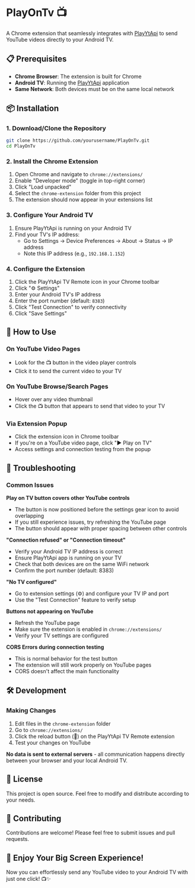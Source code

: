 # PlayOnTv 📺

A Chrome extension that seamlessly integrates with [PlayYtApi](https://github.com/turbosnute/PlayYtApi) to send YouTube videos directly to your Android TV.

## 📋 Prerequisites

- **Chrome Browser**: The extension is built for Chrome
- **Android TV**: Running the [PlayYtApi](https://github.com/turbosnute/PlayYtApi) application
- **Same Network**: Both devices must be on the same local network

## 📦 Installation

### 1. Download/Clone the Repository

```bash
git clone https://github.com/yourusername/PlayOnTv.git
cd PlayOnTv
```

### 2. Install the Chrome Extension

1. Open Chrome and navigate to `chrome://extensions/`
2. Enable "Developer mode" (toggle in top-right corner)
3. Click "Load unpacked"
4. Select the `chrome-extension` folder from this project
5. The extension should now appear in your extensions list

### 3. Configure Your Android TV

1. Ensure PlayYtApi is running on your Android TV
2. Find your TV's IP address:
   - Go to Settings → Device Preferences → About → Status → IP address
   - Note this IP address (e.g., `192.168.1.152`)

### 4. Configure the Extension

1. Click the PlayYtApi TV Remote icon in your Chrome toolbar
2. Click "⚙️ Settings"
3. Enter your Android TV's IP address
4. Enter the port number (default: `8383`)
5. Click "Test Connection" to verify connectivity
6. Click "Save Settings"

## 🎯 How to Use

### On YouTube Video Pages
- Look for the 📺 button in the video player controls
- Click it to send the current video to your TV

### On YouTube Browse/Search Pages
- Hover over any video thumbnail
- Click the 📺 button that appears to send that video to your TV

### Via Extension Popup
- Click the extension icon in Chrome toolbar
- If you're on a YouTube video page, click "▶️ Play on TV"
- Access settings and connection testing from the popup

## 🔧 Troubleshooting

### Common Issues

**Play on TV button covers other YouTube controls**
- The button is now positioned before the settings gear icon to avoid overlapping
- If you still experience issues, try refreshing the YouTube page
- The button should appear with proper spacing between other controls

**"Connection refused" or "Connection timeout"**
- Verify your Android TV IP address is correct
- Ensure PlayYtApi app is running on your TV
- Check that both devices are on the same WiFi network
- Confirm the port number (default: 8383)

**"No TV configured"**
- Go to extension settings (⚙️) and configure your TV IP and port
- Use the "Test Connection" feature to verify setup

**Buttons not appearing on YouTube**
- Refresh the YouTube page
- Make sure the extension is enabled in `chrome://extensions/`
- Verify your TV settings are configured

**CORS Errors during connection testing**
- This is normal behavior for the test button
- The extension will still work properly on YouTube pages
- CORS doesn't affect the main functionality

## 🛠️ Development

### Making Changes

1. Edit files in the `chrome-extension` folder
2. Go to `chrome://extensions/`
3. Click the reload button (🔄) on the PlayYtApi TV Remote extension
4. Test your changes on YouTube

**No data is sent to external servers** - all communication happens directly between your browser and your local Android TV.

## 📝 License

This project is open source. Feel free to modify and distribute according to your needs.

## 🤝 Contributing

Contributions are welcome! Please feel free to submit issues and pull requests.

## 🎉 Enjoy Your Big Screen Experience!

Now you can effortlessly send any YouTube video to your Android TV with just one click! 📺✨
